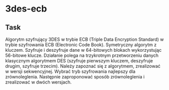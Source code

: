 # 3des-ecb

## Task
Algorytm szyfrujący 3DES w trybie ECB (Triple Data Encryption Standard) w trybie szyfrowania ECB (Electronic Code Book). Symetryczny algorytm z kluczem. Szyfruje i deszyfruje dane w 64-bitowych blokach wykorzystując 56-bitowe klucze. Działanie polega na trzykrotnym przetworzeniu danych klasycznym algorytmem DES (szyfruje pierwszym kluczem, deszyfruje drugim, szyfruje trzecim). Należy zapoznać się z algorytmem, zrealizować w wersji sekwencyjnej. Wybrać tryb szyfrowania najlepszy dla zrównoleglenia. Następnie zaproponować sposób zrównoleglenia i zrealizować w dwóch wersjach.
